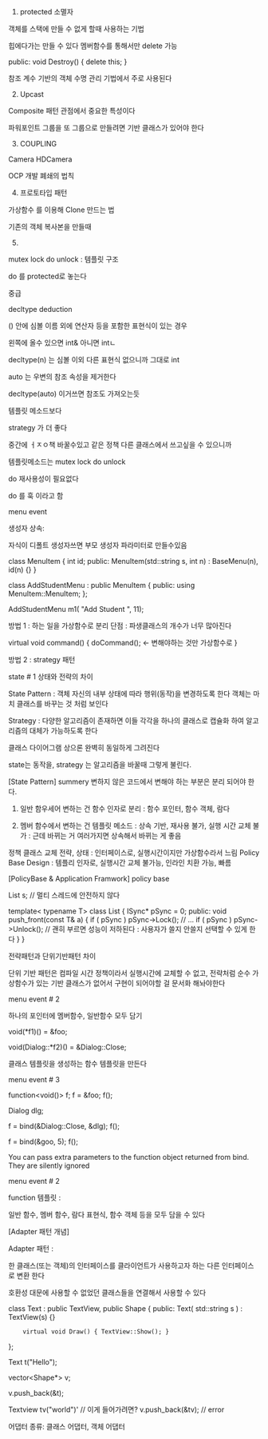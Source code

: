 1. protected 소멸자

객체를 스택에 만들 수 없게 할때 사용하는 기법

힙에다가는 만들 수 있다
멤버함수를 통해서만 delete 가능

public:
 void Destroy() { delete this; }

 참조 계수 기반의 객체 수명 관리 기법에서 주로 사용된다


2. Upcast

Composite 패턴 관점에서 중요한 특성이다

파워포인트 그룹을 또 그룹으로 만들려면 기반 클래스가 있어야 한다

3. COUPLING

Camera
HDCamera

OCP 개발 폐쇄의 법칙

4. 프로토타입 패턴

가상함수 를 이용해
Clone 만드는 법 

기존의 객체 복사본을 만들때

5. 
mutex lock
do
unlock 
 : 템플릿 구조

  do 를 protected로 놓는다 



중급

decltype deduction 

() 안에 심볼 이름 외에 연산자 등을 포함한 표현식이 있는 경우

왼쪽에 올수 있으면 int& 아니면 intㄴ

decltype(n) 는 심볼 이외 다른 표현식 없으니까 그대로 int


auto 는 우변의 참조 속성을 제거한다


decltype(auto)
이거쓰면 참조도 가져오는듯

템플릿 메소드보다

strategy 가 더 좋다

중간에 ㅓㅈㅇ책 바꿀수있고
같은 정책 다른 클래스에서 쓰고싶을 수 있으니까

템플릿메소드는 
mutex lock
do
unlock 

do 재사용성이 필요없다

do 를 훅 이라고 함



menu event

생성자 상속:

자식이 디폴트 생성자쓰면 부모 생성자 파라미터로 만들수있음

class MenuItem
{
    int id;
public:
    MenuItem(std::string s, int n) : BaseMenu(n), id(n) {}
}

class AddStudentMenu : public MenuItem
{
public:
    using MenuItem::MenuItem;
};

AddStudentMenu m1( "Add Student ", 11);


방법 1 : 하는 일을 가상함수로 분리
단점 : 파생클래스의 개수가 너무 많아진다

virtual void command()
{
    doCommand(); <- 변해야하는 것만 가상함수로
}

방법 2 : strategy 패턴



state # 1 상태와 전략의 차이

State Pattern : 객체 자신의 내부 상태에 따라 행위(동작)을 변경하도록 한다
객체는 마치 클래스를 바꾸는 것 처럼 보인다

Strategy : 다양한 알고리즘이 존재하면 이들 각각을 하나의 클래스로 캡슐화 하여
알고리즘의 대체가 가능하도록 한다

클래스 다이어그램 상으론 완벽히 동일하게 그려진다

state는 동작을, strategy 는 알고리즘을 바꿀때 그렇게 불린다.


[State Pattern] summery
변하지 않은 코드에서 변해야 하는 부분은 분리 되어야 한다.


1. 일반 함우세어 변하는 건 함수 인자로 분리 : 함수 포인터, 함수 객체, 람다

2. 멤버 함수에서 변하는 건
템플릿 메소드 : 상속 기반, 재사용 불가, 실행 시간 교체 불가
 : 근데 바뀌는 거 여러가지면 상속해서 바뀌는 게 좋음

정책 클래스 교체
전략, 상태 : 인터페이스로, 실행시간이지만 가상함수라서 느림
Policy Base Design : 템플리 인자로, 실행시간 교체 불가능, 인라인 치환 가능, 빠름


[PolicyBase & Application Framwork] policy base


List<int> s; // 멀티 스레드에 안전하지 않다

template< typename T> class List
{
    ISync* pSync = 0;
public:
    void push_front(const T& a)
    {
        if ( pSync ) pSync->Lock();
        // ...
        if ( pSync ) pSync->Unlock(); // 괜히 부르면 성능이 저하된다 : 사용자가 쓸지 안쓸지 선택할 수 있게 한다
    }
}

전략패턴과 단위기반패턴 차이

단위 기반 패턴은 컴파일 시간 정책이라서 실행시간에 교체할 수 없고,
전략처럼 순수 가상함수가 있는 기반 클래스가 없어서
구현이 되어야할 걸 문서화 해놔야한다



menu event # 2

하나의 포인터에 멤버함수, 일반함수 모두 담기

void(*f1)() = &foo;

void(Dialog::*f2)() = &Dialog::Close;

클래스 템플릿을 생성하는 함수 템플릿을 만든다



menu event # 3

function<void()> f;
f = &foo;
f();

Dialog dlg;

f = bind(&Dialog::Close, &dlg);
f();

f = bind(&goo, 5);
f();

You can pass extra parameters to the function object returned from bind. They are silently ignored


menu event # 2

function 템플릿 : 

일반 함수, 멤버 함수, 람다 표현식, 함수 객체 등을 모두 담을 수 있다



[Adapter 패턴 개념]

Adapter 패턴 : 

한 클래스(또는 객체)의 인터페이스를 클라이언트가 사용하고자 하는 다른 인터페이스로 변환 한다

호환성 대문에 사용할 수 없었던 클래스들을 연결해서 사용할 수 있다


class Text : public TextView, public Shape
{
    public:
        Text( std::string s ) : TextView(s) {}

        virtual void Draw() { TextView::Show(); }
};


Text t("Hello");

vector<Shape*> v;

v.push_back(&t);

Textview tv("world")' // 이게 들어가려면?
v.push_back(&tv); // error

어댑터 종류: 클래스 어댑터, 객체 어댑터


